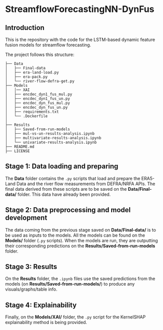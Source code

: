 # StreamflowForecastingNN-DynFus

## Introduction
This is the repository with the code for the LSTM-based dynamic feature fusion models for streamflow forecasting.

The project follows this structure:

```.
├── Data
│   ├── Final-data
│   ├── era-land-load.py
│   ├── era-pack.py
│   └── river-flow-defra-get.py
├── Models
│   │── XAI
│   ├── encdec_dyn1_fus_mul.py
│   ├── encdec_dyn1_fus_un.py
│   ├── encdec_dyn_fus_mul.py
│   ├── encdec_dyn_fus_un.py
│   ├── requirements.txt
│   └── .Dockerfile
│   
├── Results
│   ├── Saved-from-run-models
│   ├── mul-vs-un-results-analysis.ipynb
│   ├── multivariate-results-analysis.ipynb
│   └── univariate-results-analysis.ipynb
├── README.md
├── LICENSE
```

## Stage 1: Data loading and preparing

The **Data** folder contains the `.py` scripts that load and prepare the ERA5-Land Data and the river flow measurements from DEFRA/NRFA APIs. The final data derived from these scripts are to be saved on the **Data/Final-data/** folder. This data have already been provided.

## Stage 2: Data preprocessing and model development

The data coming from the previous stage saved on **Data/Final-data/** is to be used as inputs to the models. All the models can be found on the **Models/** folder (`.py` scripts). When the models are run, they are outputting their corresponding predictions on the **Results/Saved-from-run-models** folder. 

## Stage 3: Results

On the **Results** folder, the `.ipynb` files use the saved predictions from the models (on **Results/Saved-from-run-models/**) to produce any visuals/graphs/table info.

## Stage 4: Explainability

Finally, on the **Models/XAI/** folder, the `.py` script for the KernelSHAP explainability method is being provided.

